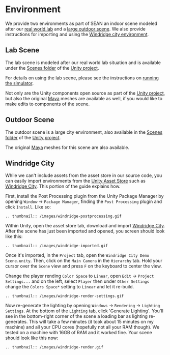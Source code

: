 # Environment

We provide two environments as part of SEAN an indoor scene modeled after our [real world lab](#lab-scene) and a [large outdoor scene](#outdoor-scene). We also provide instructions for importing and using the [Windridge city environment](#windridge-city).

## Lab Scene

The lab scene is modeled after our real world lab situation and is available under the [Scenes folder](https://github.com/yale-sean/social_sim_unity/tree/master/Assets/Scenes) of the [Unity project](https://github.com/yale-sean/social_sim_unity).

For details on using the lab scene, please see the instructions on [running the simulator](running.html).

Not only are the Unity components open source as part of the [Unity project](https://github.com/yale-sean/social_sim_unity), but also the original [Maya](https://www.autodesk.com/products/maya) meshes are available as well, if you would like to make edits to components of the scene.

## Outdoor Scene

The outdoor scene is a large city environment, also available in the [Scenes folder](https://github.com/yale-sean/social_sim_unity/tree/master/Assets/Scenes) of the [Unity project](https://github.com/yale-sean/social_sim_unity).

The original [Maya](https://www.autodesk.com/products/maya) meshes for this scene are also available.

## Windridge City

While we can't include assets from the asset store in our source code, you can easily import environments from the [Unity Asset Store](https://assetstore.unity.com/) such as [Windridge City](https://assetstore.unity.com/packages/3d/environments/roadways/windridge-city-132222). This portion of the guide explains how.

First, install the Post Processing plugin from the Unity Package Manager by opening `Window` -> `Package Manager`, finding the `Post Processing` plugin and click `Install`. Like so: 

```eval_rst
.. thumbnail:: /images/windridge-postprocessing.gif
```

Within Unity, open the asset store tab, download and import [Windridge City](https://assetstore.unity.com/packages/3d/environments/roadways/windridge-city-132222). After the scene has just been imported and opened, you screen should look like this:

```eval_rst
.. thumbnail:: /images/windridge-imported.gif
```

Once it's imported, in the `Project` tab, open the `Windridge City Demo Scene.unity`. Then, click on the `Main Camera` in the `Hierarchy` tab. Hold your cursor over the `Scene` view and press `F` on the keyboard to center the view.

Change the player rending `Color Space` to `Linear`, open `Edit` -> `Project Settings...` and on the left, select `Player` then under `Other Settings` change the `Colors Space*` setting to `Linear` and let it re-build.

```eval_rst
.. thumbnail:: /images/windridge-render-settings.gif
```

Now re-generate the lighting by opening `Windows` -> `Rendering` -> `Lighting Settings`. At the bottom of the `Lighting` tab, click 'Generate Lighting`. You'll see in the bottom-right corner of the scene a loading bar as lighting re-generates. This will take a few minutes (it took about 15 minutes on my machine) and all your CPU cores (hopefully not all your RAM though). We tested on a machine with 16GB of RAM and it worked fine. Your scene should look like this now:

```eval_rst
.. thumbnail:: /images/windridge-render.gif
```
